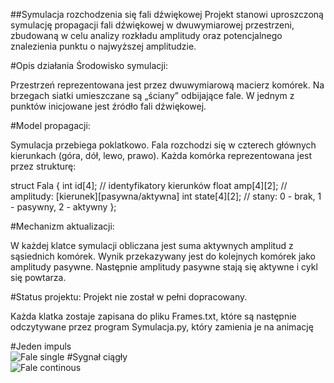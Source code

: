 ##Symulacja rozchodzenia się fali dźwiękowej
Projekt stanowi uproszczoną symulację propagacji fali dźwiękowej w dwuwymiarowej przestrzeni, zbudowaną w celu analizy rozkładu amplitudy oraz potencjalnego znalezienia punktu o najwyższej amplitudzie.

#Opis działania
Środowisko symulacji:

Przestrzeń reprezentowana jest przez dwuwymiarową macierz komórek.
Na brzegach siatki umieszczane są „ściany” odbijające fale.
W jednym z punktów inicjowane jest źródło fali dźwiękowej.

#Model propagacji:

Symulacja przebiega poklatkowo.
Fala rozchodzi się w czterech głównych kierunkach (góra, dół, lewo, prawo).
Każda komórka reprezentowana jest przez strukturę:

struct Fala {
    int id[4];            // identyfikatory kierunków
    float amp[4][2];      // amplitudy: [kierunek][pasywna/aktywna]
    int state[4][2];      // stany: 0 - brak, 1 - pasywny, 2 - aktywny
};

#Mechanizm aktualizacji:

W każdej klatce symulacji obliczana jest suma aktywnych amplitud z sąsiednich komórek.
Wynik przekazywany jest do kolejnych komórek jako amplitudy pasywne.
Następnie amplitudy pasywne stają się aktywne i cykl się powtarza.

#Status projektu:
Projekt nie został w pełni dopracowany.

Każda klatka zostaje zapisana do pliku Frames.txt, które są następnie odczytywane przez program Symulacja.py, który zamienia je na animację

#Jeden impuls  
![Fale single](https://github.com/user-attachments/assets/2a6cccda-9ec0-4267-bd5d-325067af6d1d)
#Sygnał ciągły  
![Fale continous](https://github.com/user-attachments/assets/ed3ffba4-a452-4d52-a049-000415ca3331)
